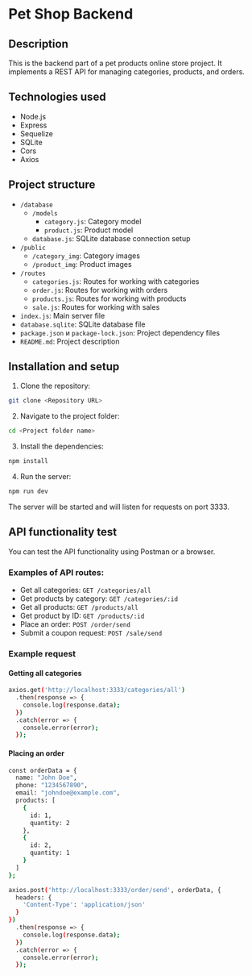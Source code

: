 # Pet Shop Backend

## Description

This is the backend part of a pet products online store project. It implements a REST API for managing categories, products, and orders.

## Technologies used

- Node.js
- Express
- Sequelize
- SQLite
- Cors
- Axios

## Project structure

- `/database`
  - `/models`
    - `category.js`: Category model
    - `product.js`: Product model
  - `database.js`: SQLite database connection setup
- `/public`
  - `/category_img`: Category images
  - `/product_img`: Product images
- `/routes`
  - `categories.js`: Routes for working with categories
  - `order.js`: Routes for working with orders
  - `products.js`: Routes for working with products
  - `sale.js`: Routes for working with sales
- `index.js`: Main server file
- `database.sqlite`: SQLite database file
- `package.json` и `package-lock.json`: Project dependency files
- `README.md`: Project description

## Installation and setup

1. Clone the repository:

```bash
git clone <Repository URL>
```

2. Navigate to the project folder:

```bash
cd <Project folder name>
```

3. Install the dependencies:

```bash
npm install
```

4. Run the server:

```bash
npm run dev
```

The server will be started and will listen for requests on port 3333.

## API functionality test

You can test the API functionality using Postman or a browser.

### Examples of API routes:

- Get all categories: `GET /categories/all`
- Get products by category: `GET /categories/:id`
- Get all products: `GET /products/all`
- Get product by ID: `GET /products/:id`
- Place an order: `POST /order/send`
- Submit a coupon request: `POST /sale/send`

### Example request

#### Getting all categories

```bash
axios.get('http://localhost:3333/categories/all')
  .then(response => {
    console.log(response.data);
  })
  .catch(error => {
    console.error(error);
  });
```

#### Placing an order

```bash
const orderData = {
  name: "John Doe",
  phone: "1234567890",
  email: "johndoe@example.com",
  products: [
    {
      id: 1,
      quantity: 2
    },
    {
      id: 2,
      quantity: 1
    }
  ]
};

axios.post('http://localhost:3333/order/send', orderData, {
  headers: {
    'Content-Type': 'application/json'
  }
})
  .then(response => {
    console.log(response.data);
  })
  .catch(error => {
    console.error(error);
  });
```